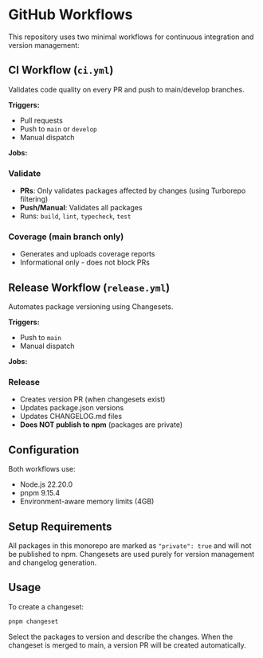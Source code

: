 # GitHub Workflows

This repository uses two minimal workflows for continuous integration and
version management:

## CI Workflow (`ci.yml`)

Validates code quality on every PR and push to main/develop branches.

**Triggers:**

- Pull requests
- Push to `main` or `develop`
- Manual dispatch

**Jobs:**

### Validate

- **PRs**: Only validates packages affected by changes (using Turborepo
  filtering)
- **Push/Manual**: Validates all packages
- Runs: `build`, `lint`, `typecheck`, `test`

### Coverage (main branch only)

- Generates and uploads coverage reports
- Informational only - does not block PRs

## Release Workflow (`release.yml`)

Automates package versioning using Changesets.

**Triggers:**

- Push to `main`
- Manual dispatch

**Jobs:**

### Release

- Creates version PR (when changesets exist)
- Updates package.json versions
- Updates CHANGELOG.md files
- **Does NOT publish to npm** (packages are private)

## Configuration

Both workflows use:

- Node.js 22.20.0
- pnpm 9.15.4
- Environment-aware memory limits (4GB)

## Setup Requirements

All packages in this monorepo are marked as `"private": true` and will not be
published to npm. Changesets are used purely for version management and
changelog generation.

## Usage

To create a changeset:

```bash
pnpm changeset
```

Select the packages to version and describe the changes. When the changeset is
merged to main, a version PR will be created automatically.
